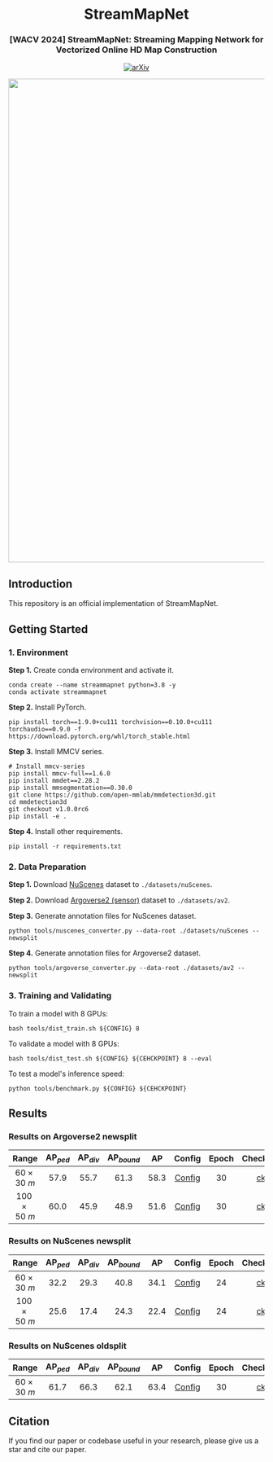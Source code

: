 <div align="center">
  <h1>StreamMapNet</h1>
  
  <h3>[WACV 2024] StreamMapNet: Streaming Mapping Network for Vectorized Online HD Map Construction </h3>
  
  [![arXiv](https://img.shields.io/badge/arXiv-Paper-<COLOR>.svg)](https://arxiv.org/abs/2308.12570)
  
  <img src="./resources/pipeline_newnew.png" width="950px">
</div>

## Introduction
This repository is an official implementation of StreamMapNet.

## Getting Started
### 1. Environment
**Step 1.** Create conda environment and activate it.

```
conda create --name streammapnet python=3.8 -y
conda activate streammapnet
```

**Step 2.** Install PyTorch.

```
pip install torch==1.9.0+cu111 torchvision==0.10.0+cu111 torchaudio==0.9.0 -f https://download.pytorch.org/whl/torch_stable.html
```

**Step 3.** Install MMCV series.

```
# Install mmcv-series
pip install mmcv-full==1.6.0
pip install mmdet==2.28.2
pip install mmsegmentation==0.30.0
git clone https://github.com/open-mmlab/mmdetection3d.git
cd mmdetection3d
git checkout v1.0.0rc6 
pip install -e .
```

**Step 4.** Install other requirements.

```
pip install -r requirements.txt
```

### 2. Data Preparation
**Step 1.** Download [NuScenes](https://www.nuscenes.org/download) dataset to `./datasets/nuScenes`.

**Step 2.** Download [Argoverse2 (sensor)](https://argoverse.github.io/user-guide/getting_started.html#download-the-datasets) dataset to `./datasets/av2`.

**Step 3.** Generate annotation files for NuScenes dataset.

```
python tools/nuscenes_converter.py --data-root ./datasets/nuScenes --newsplit
```

**Step 4.** Generate annotation files for Argoverse2 dataset.

```
python tools/argoverse_converter.py --data-root ./datasets/av2 --newsplit
```

### 3. Training and Validating
To train a model with 8 GPUs:

```
bash tools/dist_train.sh ${CONFIG} 8
```

To validate a model with 8 GPUs:

```
bash tools/dist_test.sh ${CONFIG} ${CEHCKPOINT} 8 --eval
```

To test a model's inference speed:

```
python tools/benchmark.py ${CONFIG} ${CEHCKPOINT}
```

## Results

### Results on Argoverse2 newsplit
| Range | $\mathrm{AP}_{ped}$ | $\mathrm{AP}_{div}$| $\mathrm{AP}_{bound}$ | $\mathrm{AP}$ | Config | Epoch | Checkpoint |
| :---: |   :---:  |  :---:  | :---:   |:---:|:---: |:---:  | :---:   |
| $60\times 30\ m$ | 57.9 | 55.7| 61.3| 58.3| [Config](./plugin/configs/av2_newsplit_608_60x30_30e.py) | 30 | [ckpt](https://drive.google.com/file/d/1p6PZDGbVoxedU0YqEbvSBjCMkcTx91ld/view?usp=share_link)|
| $100\times 50\ m$ |60.0 | 45.9 | 48.9 | 51.6 | [Config](./plugin/configs/av2_newsplit_608_100x0_30e.py5) |30 | [ckpt](https://drive.google.com/file/d/1PkOiGFLGyQ7GUljeRS7REQS6Cv_pV1qx/view?usp=share_link)|

### Results on NuScenes newsplit
| Range | $\mathrm{AP}_{ped}$ | $\mathrm{AP}_{div}$| $\mathrm{AP}_{bound}$ | $\mathrm{AP}$ | Config | Epoch | Checkpoint |
| :---: |   :---:  |  :---:  | :---:      |:---:|:---: |:---:   | :---:      |
| $60\times 30\ m$ | 32.2 | 29.3 | 40.8 | 34.1 | [Config](./plugin/configs/nusc_newsplit_480_60x30_24e.py) | 24| [ckpt](https://drive.google.com/file/d/1L9IRkd_Sg_hPu8SSagWBEZahUD_dvMeG/view?usp=share_link)|
| $100\times 50\ m$ | 25.6 | 17.4 | 24.3 | 22.4 | [Config](./plugin/configs/nusc_newsplit_480_100x50_24e.py)| 24 | [ckpt](https://drive.google.com/file/d/1nB4r108-rj87Ain7s8HHEo5hXvxZMMre/view?usp=share_link)|

### Results on NuScenes oldsplit
| Range | $\mathrm{AP}_{ped}$ | $\mathrm{AP}_{div}$| $\mathrm{AP}_{bound}$ | $\mathrm{AP}$ | Config | Epoch | Checkpoint |
| :---: |   :---:  |  :---:  | :---:      |:---:|:---:|:---:   | :---:      |
| $60\times 30\ m$ | 61.7| 66.3 | 62.1 | 63.4 | [Config](./plugin/configs/nusc_baseline_480_60x30_30e.py) | 30| [ckpt](https://drive.google.com/file/d/1-n6DGu23KkSO8PFfJ01ofmtUed0zOMZ_/view?usp=share_link)|

## Citation
If you find our paper or codebase useful in your research, please give us a star and cite our paper.
